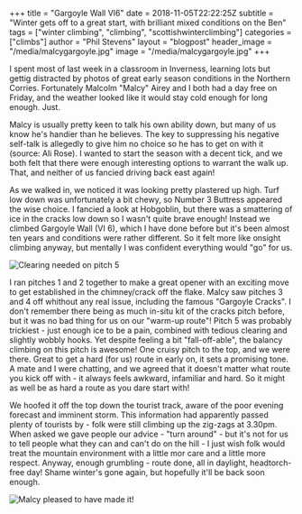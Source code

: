 +++
title = "Gargoyle Wall VI6"
date = 2018-11-05T22:22:25Z
subtitle = "Winter gets off to a great start, with brilliant mixed conditions on the Ben"
tags = ["winter climbing", "climbing", "scottishwinterclimbing"]
categories = ["climbs"]
author = "Phil Stevens"
layout = "blogpost"
header_image = "/media/malcygargoyle.jpg"
image = "/media/malcygargoyle.jpg"
+++

I spent most of last week in a classroom in Inverness, learning lots but gettig distracted by photos of great early season conditions in the Northern Corries. Fortunately Malcolm "Malcy" Airey and I both had a day free on Friday, and the weather looked like it would stay cold enough for long enough. Just.

Malcy is usually pretty keen to talk his own ability down, but many of us know he's handier than he believes. The key to suppressing his negative self-talk is allegedly to give him no choice so he has to get on with it (source: Ali Rose). I wanted to start the season with a decent tick, and we both felt that there were enough interesting options to warrant the walk up. That, and neither of us fancied driving back east again!

As we walked in, we noticed it was looking pretty plastered up high. Turf low down was unfortunately a bit chewy, so Number 3 Buttress appeared the wise choice. I fancied a look at Hobgoblin, but there was a smattering of ice in the cracks low down so I wasn't quite brave enough! Instead we climbed Gargoyle Wall (VI 6), which I have done before but it's been almost ten years and conditions were rather different. So it felt more like onsight climbing anyway, but mentally I was confident everything would "go" for us.

![Clearing needed on pitch 5](/media/gargoylechucky.jpeg#center)

I ran pitches 1 and 2 together to make a great opener with an exciting move to get established in the chimney/crack off the flake. Malcy saw pitches 3 and 4 off whithout any real issue, including the famous "Gargoyle Cracks". I don't remember there being as much in-situ kit of the cracks pitch before, but it was no bad thing for us on our "warm-up route"! Pitch 5 was probably trickiest - just enough ice to be a pain, combined with tedious clearing and slightly wobbly hooks. Yet despite feeling a bit "fall-off-able", the balancy climbing on this pitch is awesome! One cruisy pitch to the top, and we were there. Great to get a hard (for us) route in early on, it sets a promising tone. A mate and I were chatting, and we agreed that it doesn't matter what route you kick off with - it always feels awkward, infamiliar and hard. So it might as well be as hard a route as you dare start with!

We hoofed it off the top down the tourist track, aware of the poor evening forecast and imminent storm. This information had apparently passed plenty of tourists by - folk were still climbing up the zig-zags at 3.30pm. When asked we gave people our advice - "turn around" - but it's not for us to tell people what they can and can't do on the hill - I just wish folk would treat the mountain environment with a little mor care and a little more respect. Anyway, enough grumbling - route done, all in daylight, headtorch-free day! Shame winter's gone again, but hopefully it'll be back soon enough.

![Malcy pleased to have made it!](/media/malcygargoyle.jpg#center)